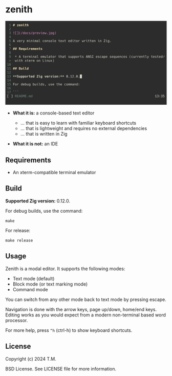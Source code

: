 # zenith

![](/docs/preview.jpg)

 * **What it is:** a console-based text editor
 
   * ... that is easy to learn with familiar keyboard shortcuts
   * ... that is lightweight and requires no external dependencies
   * ... that is written in Zig
 
 * **What it is not:** an IDE

## Requirements

 * An xterm-compatible terminal emulator

## Build

**Supported Zig version:** 0.12.0.

For debug builds, use the command:

```
make
```

For release:

```
make release
```

## Usage

Zenith is a modal editor. It supports the following modes:

  * Text mode (default)
  * Block mode (or text marking mode)
  * Command mode
  
You can switch from any other mode back to text mode by pressing escape.

Navigation is done with the arrow keys, page up/down, home/end keys. Editing works as you would expect from a modern non-terminal based word processor.

For more help, press `^h` (ctrl-h) to show keyboard shortcuts.

## License

Copyright (c) 2024 T.M.

BSD License. See LICENSE file for more information.
